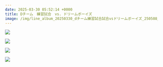 ```yaml
---
date: 2025-03-30 05:52:14 +0000
title: Dチーム　練習試合　vs. ドリームボーイズ
image: /img/line_album_20250330_dチーム練習試合試合vsドリームボーイズ_250508_1.jpg
---
```

![](/img/line_album_20250330_dチーム練習試合試合vsドリームボーイズ_250508_2.jpg)

![](/img/line_album_20250330_dチーム練習試合試合vsドリームボーイズ_250508_3.jpg)

![](/img/line_album_20250330_dチーム練習試合試合vsドリームボーイズ_250508_4.jpg)

![](/img/line_album_20250330_dチーム練習試合試合vsドリームボーイズ_250508_5.jpg)
